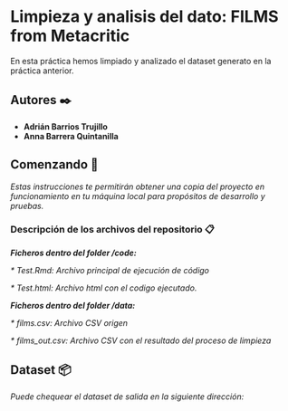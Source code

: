 # Limpieza y analisis del dato: FILMS from Metacritic
En esta práctica hemos limpiado y analizado el dataset generato en la práctica anterior.

## Autores ✒️

* **Adrián Barrios Trujillo** 
* **Anna Barrera Quintanilla**

## Comenzando 🚀

_Estas instrucciones te permitirán obtener una copia del proyecto en funcionamiento en tu máquina local para propósitos de desarrollo y pruebas._

### Descripción de los archivos del repositorio 📋
**_Ficheros dentro del folder /code:_**

_* Test.Rmd: Archivo principal de ejecución de código_

_* Test.html: Archivo html con el codigo ejecutado._

**_Ficheros dentro del folder /data:_**

_* films.csv: Archivo CSV origen_

_* films_out.csv: Archivo CSV con el resultado del proceso de limpieza_

## Dataset 📦

_Puede chequear el dataset de salida en la siguiente dirección:_

